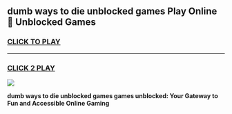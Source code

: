 
## dumb ways to die unblocked games Play Online 👋 Unblocked Games
<h3>
<a href="https://premium.freeplayer.one?title=dumb_ways_to_die_unblocked_games&ref=19F">CLICK TO PLAY</a></h3>
<hr>

<h3>
<a href="https://premium.freeplayer.one?title=dumb_ways_to_die_unblocked_games&ref=19F">CLICK 2 PLAY</a>
  
</h3>

<a href="https://premium.freeplayer.one?title=dumb_ways_to_die_unblocked_games&ref=19F"><img src="https://clearcache.store/games.png"></a>


**dumb ways to die unblocked games games unblocked: Your Gateway to Fun and Accessible Online Gaming**
